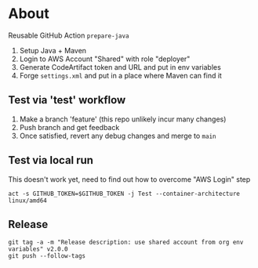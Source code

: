 # About
Reusable GitHub Action `prepare-java`
1. Setup Java + Maven
2. Login to AWS Account "Shared" with role "deployer"
3. Generate CodeArtifact token and URL and put in env variables
4. Forge `settings.xml` and put in a place where Maven can find it

## Test via 'test' workflow
1. Make a branch 'feature' (this repo unlikely incur many changes)
2. Push branch and get feedback
3. Once satisfied, revert any debug changes and merge to `main` 

## Test via local run
This doesn't work yet, need to find out how to overcome "AWS Login" step
```shell
act -s GITHUB_TOKEN=$GITHUB_TOKEN -j Test --container-architecture linux/amd64
```

## Release
```shell
git tag -a -m "Release description: use shared account from org env variables" v2.0.0
git push --follow-tags
```